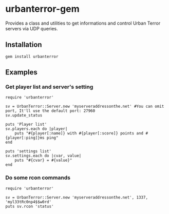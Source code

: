 urbanterror-gem
===============

Provides a class and utilities to get informations and control Urban Terror servers via UDP queries.

## Installation

`gem install urbanterror`

## Examples
### Get player list and server's setting 
  
	require 'urbanterror'
		
	sv = UrbanTerror::Server.new 'myserveraddressonthe.net' #You can omit port, It'll use the default port: 27960
	sv.update_status
		
	puts 'Player list'
	sv.players.each do |player|
       	puts "#{player[:name]} with #{player[:score]} points and #{player[:ping]}ms ping"
	end
		
	puts 'settings list'
	sv.settings.each do |cvar, value|
       	puts "#{cvar} = #{value}"
	end

### Do some rcon commands 

	require 'urbanterror'
		
	sv = UrbanTerror::Server.new 'myserveraddressonthe.net', 1337, 'myl33tRc0np4$$w0rd'
	puts sv.rcon 'status'
